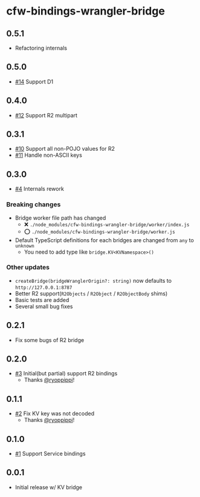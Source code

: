 # cfw-bindings-wrangler-bridge

## 0.5.1

- Refactoring internals

## 0.5.0

- [#14](https://github.com/leader22/cfw-bindings-wrangler-bridge/pull/14) Support D1

## 0.4.0

- [#12](https://github.com/leader22/cfw-bindings-wrangler-bridge/pull/12) Support R2 multipart

## 0.3.1

- [#10](https://github.com/leader22/cfw-bindings-wrangler-bridge/pull/10) Support all non-POJO values for R2
- [#11](https://github.com/leader22/cfw-bindings-wrangler-bridge/pull/11) Handle non-ASCII keys

## 0.3.0

- [#4](https://github.com/leader22/cfw-bindings-wrangler-bridge/pull/4) Internals rework

### Breaking changes

- Bridge worker file path has changed
  - ❌ `./node_modules/cfw-bindings-wrangler-bridge/worker/index.js`
  - ⭕ `./node_modules/cfw-bindings-wrangler-bridge/worker.js`
- Default TypeScript definitions for each bridges are changed from `any` to `unknown`
  - You need to add type like `bridge.KV<KVNamespace>()`

### Other updates

- `createBridge(bridgeWranglerOrigin?: string)` now defaults to `http://127.0.0.1:8787`
- Better R2 support(`R2Objects` / `R2Object` / `R2ObjectBody` shims)
- Basic tests are added
- Several small bug fixes

## 0.2.1

- Fix some bugs of R2 bridge

## 0.2.0

- [#3](https://github.com/leader22/cfw-bindings-wrangler-bridge/pull/3) Initial(but partial) support R2 bindings
  - Thanks [@ryoppippi](https://github.com/ryoppippi)!

## 0.1.1

- [#2](https://github.com/leader22/cfw-bindings-wrangler-bridge/pull/2) Fix KV key was not decoded
  - Thanks [@ryoppippi](https://github.com/ryoppippi)!

## 0.1.0

- [#1](https://github.com/leader22/cfw-bindings-wrangler-bridge/pull/1) Support Service bindings

## 0.0.1

- Initial release w/ KV bridge
